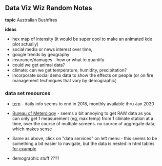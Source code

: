## Data Viz Wiz Random Notes

**topic** Australian Bushfires

**ideas** 

- hex map of intensity (it would be super cool to make an animated kde plot actually)
- social media or news interest over time,
- google trends by geography
- insurance/damages - how or what to quantify
- could we get animal data?
- climate: can we get temperature, humidity, precipitation?
- incorporate social demo data to show the effects on people (or on fire management techniques that vary by demographic)




### data set resources
- [tern](http://www.auscover.org.au/datasets/australian-gridded-climate-data) - daily info seems to end in 2018, monthly available thru Jan 2020

- [Bureau of Meterology](http://www.bom.gov.au/climate) - seems a bit annoying to get RAW data as you can only get 1 measurement (eg, max temp) from 1 climate station at a time, over the course of multiple screens. no source of aggregate data, which makes sense

- Same as above, click on "data services" on left menu - this seems to be something a bit easier to navigate, but the data is nested in html tables [for example](http://www.bom.gov.au/climate/dwo/202001/html/IDCJDW5020.202001.shtml)

- demographic stuff ????

